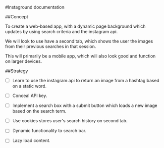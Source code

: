 #Instaground documentation

##Concept

To create a web-based app, with a dynamic page background which updates by using search criteria and the instagram api.

We will look to use have a second tab, which shows the user the images from their previous searches in that session.

This will primarily be a mobile app, which will also look good and function on larger devices.

##Strategy

- [ ] Learn to use the instagram api to return an image from a hashtag based on a static word.

- [ ] Conceal API key.

- [ ] Implement a search box with a submit button which loads a new image based on the search term.

- [ ] Use cookies stores user's search history on second tab.

- [ ] Dynamic functionality to search bar.

- [ ] Lazy load content.

